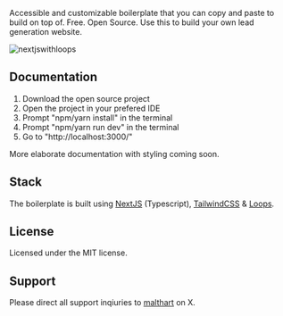 Accessible and customizable boilerplate that you can copy and paste to build on top of. Free. Open Source. Use this to build your own lead generation website.

![nextjswithloops](https://github.com/malthart/nextjswithloops/assets/60468364/79f885da-094a-4c03-9d84-a3bc4c8febb4)

## Documentation

1. Download the open source project
2. Open the project in your prefered IDE
3. Prompt "npm/yarn install" in the terminal
4. Prompt "npm/yarn run dev" in the terminal
5. Go to "http://localhost:3000/"

More elaborate documentation with styling coming soon.

## Stack

The boilerplate is built using [NextJS](https://nextjs.org/) (Typescript), [TailwindCSS](https://tailwindcss.com/) & [Loops](https://loops.so/).

## License

Licensed under the MIT license.

## Support

Please direct all support inqiuries to [malthart](https://twitter.com/malthart) on X.
